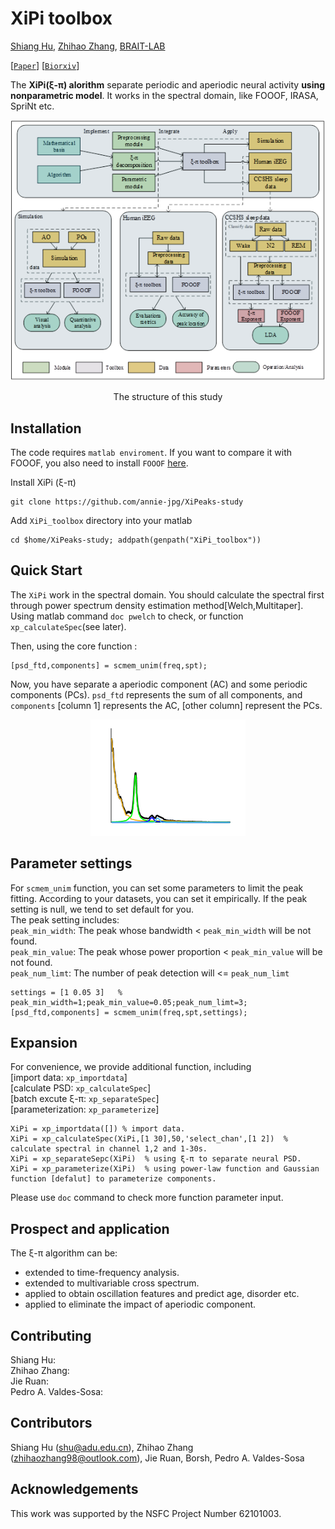 # XiPi toolbox

[Shiang Hu](https://github.com/ShiangHu), [Zhihao Zhang](https://github.com/annie-jpg), [BRAIT-LAB](https://shianghu.github.io/lab)

[[`Paper`]()] [[`Biorxiv`]()]

The **XiPi(ξ-π) alorithm** separate periodic and aperiodic neural activity **using nonparametric model**. It works in the spectral domain, like FOOOF, IRASA, SpriNt etc.

<p align="center">
  <img src="assets/Structure.png?raw=true"/>
</p>
<p align="center">
  The structure of this study
</p>

## Installation

The code requires `matlab enviroment`. If you want to compare it with FOOOF, you also need to install `FOOOF` [here](https://fooof-tools.github.io/fooof/index.html).

Install XiPi (ξ-π)
```
git clone https://github.com/annie-jpg/XiPeaks-study
```

Add `XiPi_toolbox` directory into your matlab 
```
cd $home/XiPeaks-study; addpath(genpath("XiPi_toolbox"))
```

## Quick Start
The `XiPi` work in the spectral domain. You should calculate the spectral first through power spectrum density estimation method[Welch,Multitaper]. <br>
Using matlab command `doc pwelch` to check, or function `xp_calculateSpec`(see later).

Then, using the core function :
```
[psd_ftd,components] = scmem_unim(freq,spt);
```

Now, you have separate a aperiodic component (AC) and some periodic components (PCs). `psd_ftd` represents the sum of all components, and `components` [column 1] represents the AC, [other column] represent the PCs.
<p align="center">
  <img src="assets/sample.png?raw=true"/>
</p>

## Parameter settings
For `scmem_unim` function, you can set some parameters to limit the peak fitting. According to your datasets, you can set it empirically.
If the peak setting is null, we tend to set default for you.<br>
The peak setting includes: <br>
`peak_min_width`: The peak whose bandwidth < `peak_min_width` will be not found.<br>
`peak_min_value`: The peak whose power proportion < `peak_min_value` will be not found.<br>
`peak_num_limt`: The number of peak detection will <= `peak_num_limt`

```
settings = [1 0.05 3]   % peak_min_width=1;peak_min_value=0.05;peak_num_limt=3;
[psd_ftd,components] = scmem_unim(freq,spt,settings);  
```

## Expansion
For convenience, we provide additional function, including <br>
[import data: `xp_importdata`] <br>
[calculate PSD: `xp_calculateSpec`]<br>
[batch excute ξ-π: `xp_separateSpec`]<br>
[parameterization: `xp_parameterize`]

```
XiPi = xp_importdata([]) % import data.
XiPi = xp_calculateSpec(XiPi,[1 30],50,'select_chan',[1 2])  % calculate spectral in channel 1,2 and 1-30s.
XiPi = xp_separateSepc(XiPi)  % using ξ-π to separate neural PSD.
XiPi = xp_parameterize(XiPi)  % using power-law function and Gaussian function [defalut] to parameterize components.
```
Please use `doc` command to check more function parameter input.

## Prospect and application
The ξ-π algorithm can be:
* extended to time-frequency analysis.
* extended to multivariable cross spectrum.
* applied to obtain oscillation features and predict age, disorder etc.
* applied to eliminate the impact of aperiodic component.

## Contributing
Shiang Hu: <br>
Zhihao Zhang: <br>
Jie Ruan: <br>
Pedro A. Valdes-Sosa: 

## Contributors
Shiang Hu (shu@adu.edu.cn), Zhihao Zhang (zhihaozhang98@outlook.com), Jie Ruan, Borsh, Pedro A. Valdes-Sosa

## Acknowledgements
This work was supported by the NSFC Project Number 62101003. 
